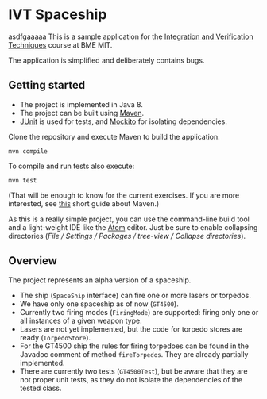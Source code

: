 # IVT Spaceship

asdfgaaaaa This is a sample application for the [Integration and Verification Techniques](http://www.mit.bme.hu/oktatas/targyak/vimiac04) course at BME MIT.

The application is simplified and deliberately contains bugs.

## Getting started

- The project is implemented in Java 8.
- The project can be built using [Maven](https://maven.apache.org/).
- [JUnit](http://junit.org/junit4/) is used for tests, and [Mockito](http://site.mockito.org/) for isolating dependencies.

Clone the repository and execute Maven to build the application:

```
mvn compile
```

To compile and run tests also execute:

```
mvn test
```

(That will be enough to know for the current exercises. If you are more interested, see [this](https://github.com/FTSRG/swsv-labs/wiki/1a-Build-tools) short guide about Maven.)

As this is a really simple project, you can use the command-line build tool and a light-weight IDE like the [Atom](https://atom.io/) editor. Just be sure to enable collapsing directories (_File / Settings / Packages / tree-view / Collapse directories_).

## Overview

The project represents an alpha version of a spaceship.

- The ship (`SpaceShip` interface) can fire one or more lasers or torpedos.
- We have only one spaceship as of now (`GT4500`).
- Currently two firing modes (`FiringMode`) are supported: firing only one or all instances of a given weapon type.
- Lasers are not yet implemented, but the code for torpedo stores are ready (`TorpedoStore`).
- For the GT4500 ship the rules for firing torpedoes can be found in the Javadoc comment of method `fireTorpedos`. They are already partially implemented.
- There are currently two tests (`GT4500Test`), but be aware that they are not proper unit tests, as they do not isolate the dependencies of the tested class.
